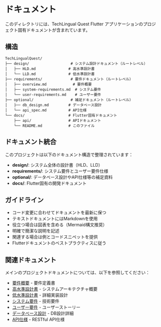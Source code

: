 # ドキュメント

このディレクトリには、TechLingual Quest Flutter アプリケーションのプロジェクト固有ドキュメントが含まれています。

## 構造

```
TechLingualQuest/
├── design/                   # システム設計ドキュメント（ルートレベル）
│   ├── HLD.md               # 高水準設計書
│   └── LLD.md               # 低水準設計書
├── requirements/             # 要件ドキュメント（ルートレベル）
│   ├── overview.md            # 要件概要
│   ├── system-requirements.md  # システム要件
│   └── user-requirements.md    # ユーザー要件
├── optional/                 # 補足ドキュメント（ルートレベル）
│   ├── db_design.md         # データベース設計
│   └── api_spec.md          # API仕様
└── docs/                    # Flutter固有ドキュメント
    ├── api/                 # APIドキュメント
    └── README.md            # このファイル
```

## ドキュメント統合

このプロジェクトは以下のドキュメント構造で整理されています：

- **design/**: システム全体の設計書（HLD、LLD）
- **requirements/**: システム要件とユーザー要件仕様
- **optional/**: データベース設計やAPI仕様等の補足資料
- **docs/**: Flutter固有の開発ドキュメント

## ガイドライン

- コード変更に合わせてドキュメントを最新に保つ
- テキストドキュメントにはMarkdownを使用
- 役立つ場合は図表を含める（Mermaid構文推奨）
- 明確で簡潔な説明を記述
- 関連する場合は例とコードスニペットを提供
- Flutterドキュメントのベストプラクティスに従う

## 関連ドキュメント

メインのプロジェクトドキュメントについては、以下を参照してください：
- [要件概要](../requirements/overview.md) - 要件定義書
- [高水準設計書](../design/HLD.md) - システムアーキテクチャ概要
- [低水準設計書](../design/LLD.md) - 詳細実装設計
- [システム要件](../requirements/system-requirements.md) - 技術要件
- [ユーザー要件](../requirements/user-requirements.md) - ユーザーストーリー
- [データベース設計](../optional/db_design.md) - DB設計詳細
- [API仕様](../optional/api_spec.md) - RESTful API仕様